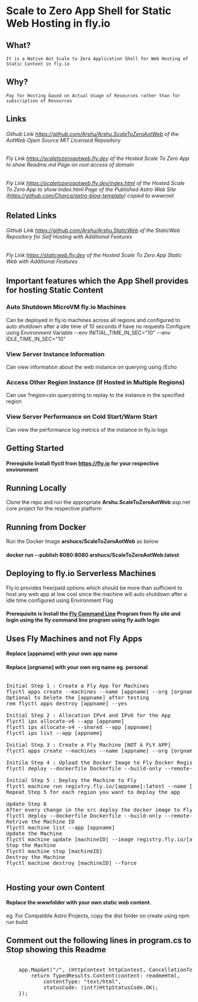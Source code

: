 # Scale to Zero App Shell for Static Web Hosting in fly.io

## What?
    It is a Native Aot Scale to Zero Application Shell for Web Hosting of Static Content in fly.io

## Why?
    Pay for Hosting based on Actual Usage of Resources rather than for subscription of Resources

## Links

###### Github Link https://github.com/Arshu/Arshu.ScaleToZeroAotWeb of the AotWeb Open Source MIT Licensed Repository 

###### Fly Link https://scaletozeroaotweb.fly.dev of the Hosted Scale To Zero App to show Readme.md Page on root access of domain

###### Fly Link https://scaletozeroaotweb.fly.dev/index.html of the Hosted Scale To Zero App to show Index.html Page of the Published Astro Web Site (https://github.com/Charca/astro-blog-template) copied to wwwroot

## Related Links

###### Github Link https://github.com/Arshu/Arshu.StaticWeb of the StaticWeb Repository for Self Hosting with Additional Features

###### Fly Link https://staticweb.fly.dev of the Hosted Scale To Zero App Static Web with Additional Features

## Important features which the App Shell provides for hosting Static Content

### Auto Shutdown MicroVM fly.io Machines
Can be deployed in fly.io machines across all regions and configured to auto shutdown after a idle time of 10 seconds if have no requests
Configure using Environment Variable --env INITIAL_TIME_IN_SEC="10" --env IDLE_TIME_IN_SEC="10"

### View Server Instance Information
Can view information about the web instance on querying using /Echo

### Access Other Region Instance (If Hosted in Multiple Regions)
Can use ?region=sin querystring to replay to the instance in the specified region

### View Server Performance on Cold Start/Warm Start
Can view the performance log metrics of the instance in fly.io logs

## Getting Started
#### Prereqisite Install flyctl from https://fly.io for your respective environment

## Running Locally
Clone the repo and run the appropriate **Arshu.ScaleToZeroAotWeb** asp.net core project for the respective platform

## Running from Docker

Run the Docker Image **arshucs/ScaleToZeroAotWeb** as below
#### docker run --publish 8080:8080 arshucs/ScaleToZeroAotWeb:latest

## Deploying to fly.io Serverless Machines

Fly.io provides free/paid options which should be more than sufficient to host any web app at low cost since the machine will auto shutdown after a idle time configured using Environment Flag

#### Prerequisite is Install the <a href=https://fly.io/docs/hands-on/install-flyctl/>Fly Command Line</a> Program from fly site and login using the fly command line program using fly auth login

## Uses Fly Machines and not Fly Apps
#### Replace [appname] with your own app name
#### Replace [orgname] with your own org name eg. personal

<pre>

Initial Step 1 : Create a Fly App for Machines
flyctl apps create --machines --name [appname] --org [orgname]
Optional to Delete the [appname] after testing
rem flyctl apps destroy [appname] --yes

Initial Step 2 : Allocation IPv4 and IPv6 for the App
flyctl ips allocate-v6 --app [appname]
flyctl ips allocate-v4 --shared --app [appname]
flyctl ips list --app [appname]

Initial Step 3 : Create a Fly Machine [NOT A FLY APP]
flyctl apps create --machines --name [appname] --org [orgname]

Initila Step 4 : Upload the Docker Image to Fly Docker Registry
flyctl deploy --dockerfile Dockerfile --build-only --remote-only --push --image-label latest -a [appname]

Initial Step 5 : Deploy the Machine to Fly
flyctl machine run registry.fly.io/[appname]:latest --name [appname]-sin-1 --region sin --port 443:8080/tcp:tls --port 80:8080/tcp:http --env INITIAL_TIME_IN_SEC="30" --env IDLE_TIME_IN_SEC="30" --config fly.toml --app [appname]
Repeat Step 5 for each region you want to deploy the app

Update Step 6
After every change in the src deploy the docker image to Fly Docker Registry and Update 
flyctl deploy --dockerfile Dockerfile --build-only --remote-only --push --image-label latest -a [appname]
Retrive the Machine ID
flyctl machine list --app [appname]
Update the Machine
flyctl machine update [machineID] --image registry.fly.io/[appname]:latest --port 443:8080/tcp:tls --port 80:8080/tcp:http --env INITIAL_TIME_IN_SEC="150" --env IDLE_TIME_IN_SEC="150" --config fly.toml --app [appname]
Stop the Machine
flyctl machine stop [machineID]
Destroy the Machine
flyctl machine destroy [machineID] --force

</pre>

## Hosting your own Content

#### Replace the wwwfolder with your own static web content.
eg. For Compatible Astro Projects, copy the dist folder on create using npm run build

## Comment out the following lines in program.cs to Stop showing this Readme

<pre>

    app.MapGet("/", (HttpContext httpContext, CancellationToken ct) => {
        return TypedResults.Content(content: readmeHtml,
            contentType: "text/html",
            statusCode: (int?)HttpStatusCode.OK);
    });

</pre>
